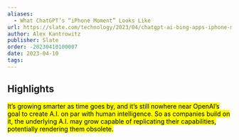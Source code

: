 ```yaml
---
aliases:
  - What ChatGPT’s “iPhone Moment” Looks Like
url: https://slate.com/technology/2023/04/chatgpt-ai-bing-apps-iphone-moment.html
author: Alex Kantrowitz
publisher: Slate
order: -20230410100007
date: 2023-04-10
tags:
---
```


## Highlights
<mark>It’s growing smarter as time goes by, and it’s still nowhere near OpenAI’s goal to create A.I. on par with human intelligence. So as companies build on it, the underlying A.I. may grow capable of replicating their capabilities, potentially rendering them obsolete.</mark>

